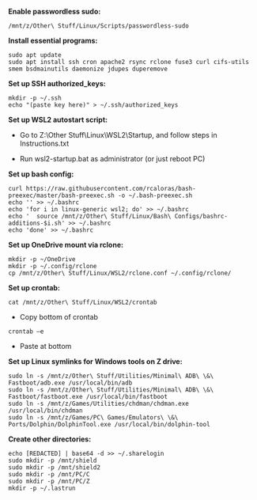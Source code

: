 **Enable passwordless sudo:**  

```
/mnt/z/Other\ Stuff/Linux/Scripts/passwordless-sudo
```

**Install essential programs:**

```
sudo apt update
sudo apt install ssh cron apache2 rsync rclone fuse3 curl cifs-utils smem bsdmainutils daemonize jdupes duperemove
```

**Set up SSH authorized_keys:**  

```
mkdir -p ~/.ssh
echo "(paste key here)" > ~/.ssh/authorized_keys
```

**Set up WSL2 autostart script:**

* Go to Z:\\Other Stuff\\Linux\\WSL2\\Startup, and follow steps in Instructions.txt

* Run wsl2-startup.bat as administrator (or just reboot PC) 

**Set up bash config:**  

```
curl https://raw.githubusercontent.com/rcaloras/bash-preexec/master/bash-preexec.sh -o ~/.bash-preexec.sh
echo '' >> ~/.bashrc
echo 'for i in linux-generic wsl2; do' >> ~/.bashrc
echo '  source /mnt/z/Other\ Stuff/Linux/Bash\ Configs/bashrc-additions-$i.sh' >> ~/.bashrc
echo 'done' >> ~/.bashrc
```

**Set up OneDrive mount via rclone:**  

```
mkdir -p ~/OneDrive
mkdir -p ~/.config/rclone
cp /mnt/z/Other\ Stuff/Linux/WSL2/rclone.conf ~/.config/rclone/
```

**Set up crontab:**

```
cat /mnt/z/Other\ Stuff/Linux/WSL2/crontab
```

* Copy bottom of crontab

```
crontab –e
```

* Paste at bottom

**Set up Linux symlinks for Windows tools on Z drive:**

```
sudo ln -s /mnt/z/Other\ Stuff/Utilities/Minimal\ ADB\ \&\ Fastboot/adb.exe /usr/local/bin/adb
sudo ln -s /mnt/z/Other\ Stuff/Utilities/Minimal\ ADB\ \&\ Fastboot/fastboot.exe /usr/local/bin/fastboot
sudo ln -s /mnt/z/Games/Utilities/chdman/chdman.exe /usr/local/bin/chdman
sudo ln -s /mnt/z/Games/PC\ Games/Emulators\ \&\ Ports/Dolphin/DolphinTool.exe /usr/local/bin/dolphin-tool
```

**Create other directories:**

```
echo [REDACTED] | base64 -d >> ~/.sharelogin
sudo mkdir -p /mnt/shield
sudo mkdir -p /mnt/shield2
sudo mkdir -p /mnt/PC/C
sudo mkdir -p /mnt/PC/Z
mkdir -p ~/.lastrun
```
